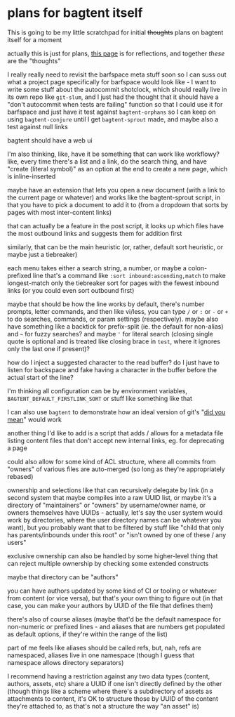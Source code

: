 # plans for bagtent itself

This is going to be my little scratchpad for initial ~~thoughts~~ plans on bagtent itself for a moment

actually this is just for plans, [this page][using] is for reflections, and together *these* are the "thoughts"

I really really need to revisit the barfspace meta stuff soon so I can suss out what a project page specifically for barfspace would look like - I want to write some stuff about the autocommit shotclock, which should really live in its own repo like `git-slum`, and I just had the thought that it should have a "don't autocommit when tests are failing" function so that I could use it for barfspace and just have it test against `bagtent-orphans` so I can keep on using `bagtent-conjure` until I get `bagtent-sprout` made, and maybe also a test against null links

bagtent should have a web ui

I'm also thinking, like, have it be something that can work like workflowy? like, every time there's a list and a link, do the search thing, and have "create (literal symbol)" as an option at the end to create a new page, which is inline-inserted

maybe have an extension that lets you open a new document (with a link to the current page or whatever) and works like the bagtent-sprout script, in that you have to pick a document to add it to (from a dropdown that sorts by pages with most inter-content links)

that can actually be a feature in the post script, it looks up which files have the most outbound links and suggests them for addition first

similarly, that can be the main heuristic (or, rather, default sort heuristic, or maybe just a tiebreaker)

each menu takes either a search string, a number, or maybe a colon-prefixed line that's a command like `:sort inbound:ascending,match` to make longest-match only the tiebreaker sort for pages with the fewest inbound links (or you could even sort outbound first)

maybe that should be how the line works by default, there's number prompts, letter commands, and then like vi/less, you can type `/` or `:` or `-` or `+` to do searches, commands, or param settings (respectively). maybe also have something like a backtick for prefix-split (ie. the default for non-alias) and  `~` for fuzzy searches? and maybe `'` for literal search (closing single quote is optional and is treated like closing brace in `test`, where it ignores only the last one if present)?

how do I inject a suggested character to the read buffer? do I just have to listen for backspace and fake having a character in the buffer before the actual start of the line?

I'm thinking all configuration can be by environment variables, `BAGTENT_DEFAULT_FIRSTLINK_SORT` or stuff like something like that

I can also use `bagtent` to demonstrate how an ideal version of git's "[did you mean][]" would work

[did you mean]: b1bdad52-b669-4bf1-8708-6ef9d6dce47c.md

another thing I'd like to add is a script that adds / allows for a metadata file listing content files that don't accept new internal links, eg. for deprecating a page

could also allow for some kind of ACL structure, where all commits from "owners" of various files are auto-merged (so long as they're appropriately rebased)

ownership and selections like that can recursively delegate by link (in a second system that maybe compiles into a raw UUID list, or maybe it's a directory of "maintainers" or "owners" by username/owner name, or owners themselves have UUIDs - actually, let's say the user system would work by directories, where the user directory names can be whatever you want), but you probably want that to be filtered by stuff like "child that only has parents/inbounds under this root" or "isn't owned by one of these / any users"

exclusive ownership can also be handled by some higher-level thing that can reject multiple ownership by checking some extended constructs

maybe that directory can be "authors"

you can have authors updated by some kind of CI or tooling or whatever from content (or vice versa), but that's your own thing to figure out (in that case, you can make your authors by UUID of the file that defines them)

there's also of course aliases (maybe that'd be the default namespace for non-numeric or prefixed lines - and aliases that are numbers get populated as default options, if they're within the range of the list)

part of me feels like aliases should be called refs, but, nah, refs are namespaced, aliases live in one namespace (though I guess that namespace allows directory separators)

I recommend having a restriction against any two data types (content, authors, assets, etc) share a UUID if one isn't directly defined by the other (though things like a scheme where there's a subdirectory of assets as attachments to content, it's OK to structure those by UUID of the content they're attached to, as that's not a structure the way "an asset" is)

[using]: 13ceb37e-99d5-417b-be3c-ec7e1bc537ac.md
